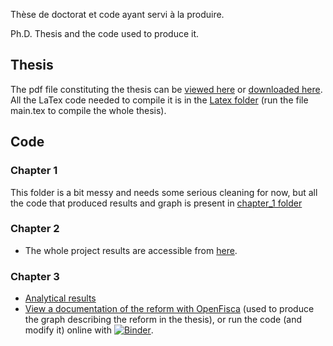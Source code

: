 Thèse de doctorat et code ayant servi à la produire.

Ph.D. Thesis and the code used to produce it.


## Thesis
The pdf file constituting the thesis can be [viewed here](https://github.com/adrienpacifico/Thesis_Taxation_2019/blob/master/Thesis_in_Latex/main.pdf) or [downloaded here](https://github.com/adrienpacifico/Thesis_Taxation_2019/raw/master/Thesis_in_Latex/main.pdf). All the LaTex code needed to compile it is in the [Latex folder](https://github.com/adrienpacifico/Thesis_Taxation_2019/tree/master/Thesis_in_Latex) (run the file main.tex to compile the whole thesis).

## Code
### Chapter 1
This folder is a bit messy and needs some serious cleaning for now, but all the code that produced results and graph is present in [chapter_1 folder](https://github.com/adrienpacifico/Thesis_Taxation_2019/tree/master/Code/Chapter_1)
### Chapter 2
- The whole project results are accessible from [here](https://nbviewer.jupyter.org/github/adrienpacifico/Thesis_Taxation_2019/blob/master/Code/Chapter_2/Data_analysis/1-Start.ipynb).
### Chapter 3
- [Analytical results](https://nbviewer.jupyter.org/github/adrienpacifico/Thesis_Taxation_2019/blob/master/Code/Chapter%203/Data_analysis/Miscellaneous%28Including_EDP_2016%29_exports_missing/Cleaned_files/results.ipynb)
- [View a documentation of the reform with OpenFisca](https://nbviewer.jupyter.org/github/adrienpacifico/Thesis_Taxation_2019/blob/master/Code/Chapter_3/Figures_and_analysis_of_the_reform_with_openfisca/chapter_3_graphs_and_thresholds_with_openfisca.ipynb) (used to produce the graph describing the reform in the thesis), or run the code (and modify it) online with [![Binder](https://mybinder.org/badge_logo.svg)](https://mybinder.org/v2/gh/adrienpacifico/Thesis_Taxation_2019/master?filepath=Code%2FChapter_3%2FFigures_and_analysis_of_the_reform_with_openfisca%2Fchapter_3_graphs_and_thresholds_with_openfisca.ipynb).
